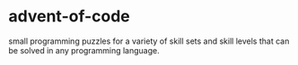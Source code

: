 # advent-of-code
small programming puzzles for a variety of skill sets and skill levels that can be solved in any programming language.
